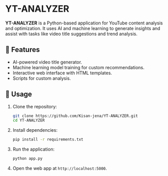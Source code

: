 # YT-ANALYZER

**YT-ANALYZER** is a Python-based application for YouTube content analysis and optimization. It uses AI and machine learning to generate insights and assist with tasks like video title suggestions and trend analysis.

## 🚀 Features

- AI-powered video title generator.
- Machine learning model training for custom recommendations.
- Interactive web interface with HTML templates.
- Scripts for custom analysis.

## 📖 Usage

1. Clone the repository:
   ```bash
   git clone https://github.com/Kisan-jena/YT-ANALYZER.git
   cd YT-ANALYZER
2. Install dependencies:
   ```bash
   pip install -r requirements.txt
3. Run the application:
   ```bash
   python app.py
4. Open the web app at `http://localhost:5000`.
